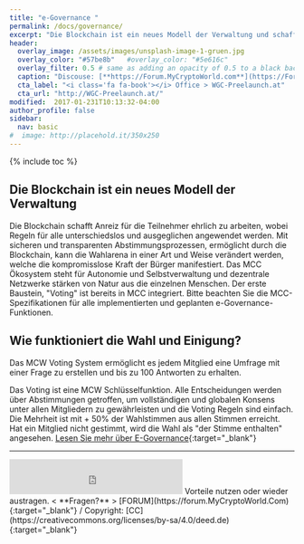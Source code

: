 ```yaml
---
title: "e-Governance "
permalink: /docs/governance/
excerpt: "Die Blockchain ist ein neues Modell der Verwaltung und schafft für alle Teilnehmer den Anreiz ehrlich zu arbeiten."
header:
  overlay_image: /assets/images/unsplash-image-1-gruen.jpg
  overlay_color: "#57be8b"   #overlay_color: "#5e616c"
  overlay_filter: 0.5 # same as adding an opacity of 0.5 to a black background
  caption: "Discouse: [**https://Forum.MyCryptoWorld.com**](https://Forum.MyCryptoWorld.com){:target='_blank'}"
  cta_label: "<i class='fa fa-book'></i> Office > WGC-Preelaunch.at"
  cta_url: "http://WGC-Preelaunch.at/"
modified:  2017-01-231T10:13:32-04:00
author_profile: false
sidebar:
  nav: basic
#  image: http://placehold.it/350x250
---
```

{% include toc %}

## Die Blockchain ist ein neues Modell der Verwaltung
Die Blockchain schafft Anreiz für die Teilnehmer ehrlich zu arbeiten, wobei Regeln für alle unterschiedslos und ausgeglichen angewendet werden. Mit sicheren und transparenten Abstimmungsprozessen, ermöglicht durch die Blockchain, kann die Wahlarena in einer Art und Weise verändert werden, welche die kompromisslose Kraft der Bürger manifestiert. Das MCC Ökosystem steht für Autonomie und Selbstverwaltung und dezentrale Netzwerke stärken von Natur aus die einzelnen Menschen. Der erste Baustein, "Voting" ist bereits in MCC integriert. Bitte beachten Sie die MCC-Spezifikationen für alle implementierten und geplanten e-Governance-Funktionen.

## Wie funktioniert die Wahl und Einigung?
Das MCW Voting System ermöglicht es jedem Mitglied eine Umfrage mit einer Frage zu erstellen und bis zu 100 Antworten zu erhalten.

Das Voting ist eine MCW Schlüsselfunktion. Alle Entscheidungen werden über Abstimmungen getroffen, um vollständigen und globalen Konsens unter allen Mitgliedern zu gewährleisten und die Voting Regeln sind einfach. Die Mehrheit ist mit + 50% der Wahlstimmen aus allen Stimmen erreicht. Hat ein Mitglied nicht gestimmt, wird die Wahl als "der Stimme enthalten" angesehen.
[Lesen Sie mehr über E-Governance](https://mycryptoworld.com/whitepaper/de/Governance.html#){:target="_blank"}

---
<iframe class="ktv2" src="https://klicktipp.s3.amazonaws.com/userimages/27858/forms/59928/1dw8zmpxz8z84a3.html"
style="position:relative;display:inline-block;border:none;background:transparent none no-repeat scroll 0 0;margin:0;" width="306" height="62" scrolling="no"></iframe>
Vorteile nutzen oder wieder austragen.  < **Fragen?** > [FORUM](https://forum.MyCryptoWorld.Com){:target="_blank"} / Copyright: [CC](https://creativecommons.org/licenses/by-sa/4.0/deed.de){:target="_blank"}
